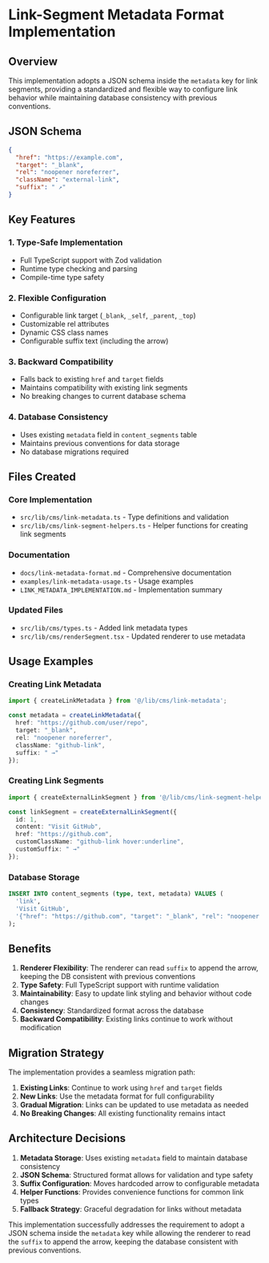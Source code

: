 # Link-Segment Metadata Format Implementation

## Overview

This implementation adopts a JSON schema inside the `metadata` key for link segments, providing a standardized and flexible way to configure link behavior while maintaining database consistency with previous conventions.

## JSON Schema

```json
{
  "href": "https://example.com",
  "target": "_blank", 
  "rel": "noopener noreferrer",
  "className": "external-link",
  "suffix": " ↗"
}
```

## Key Features

### 1. Type-Safe Implementation
- Full TypeScript support with Zod validation
- Runtime type checking and parsing
- Compile-time type safety

### 2. Flexible Configuration
- Configurable link target (`_blank`, `_self`, `_parent`, `_top`)
- Customizable rel attributes
- Dynamic CSS class names
- Configurable suffix text (including the arrow)

### 3. Backward Compatibility
- Falls back to existing `href` and `target` fields
- Maintains compatibility with existing link segments
- No breaking changes to current database schema

### 4. Database Consistency
- Uses existing `metadata` field in `content_segments` table
- Maintains previous conventions for data storage
- No database migrations required

## Files Created

### Core Implementation
- `src/lib/cms/link-metadata.ts` - Type definitions and validation
- `src/lib/cms/link-segment-helpers.ts` - Helper functions for creating link segments

### Documentation
- `docs/link-metadata-format.md` - Comprehensive documentation
- `examples/link-metadata-usage.ts` - Usage examples
- `LINK_METADATA_IMPLEMENTATION.md` - Implementation summary

### Updated Files
- `src/lib/cms/types.ts` - Added link metadata types
- `src/lib/cms/renderSegment.tsx` - Updated renderer to use metadata

## Usage Examples

### Creating Link Metadata
```typescript
import { createLinkMetadata } from '@/lib/cms/link-metadata';

const metadata = createLinkMetadata({
  href: "https://github.com/user/repo",
  target: "_blank",
  rel: "noopener noreferrer", 
  className: "github-link",
  suffix: " →"
});
```

### Creating Link Segments
```typescript
import { createExternalLinkSegment } from '@/lib/cms/link-segment-helpers';

const linkSegment = createExternalLinkSegment({
  id: 1,
  content: "Visit GitHub",
  href: "https://github.com",
  customClassName: "github-link hover:underline",
  customSuffix: " →"
});
```

### Database Storage
```sql
INSERT INTO content_segments (type, text, metadata) VALUES (
  'link',
  'Visit GitHub',
  '{"href": "https://github.com", "target": "_blank", "rel": "noopener noreferrer", "className": "external-link", "suffix": " ↗"}'
);
```

## Benefits

1. **Renderer Flexibility**: The renderer can read `suffix` to append the arrow, keeping the DB consistent with previous conventions
2. **Type Safety**: Full TypeScript support with runtime validation
3. **Maintainability**: Easy to update link styling and behavior without code changes
4. **Consistency**: Standardized format across the database
5. **Backward Compatibility**: Existing links continue to work without modification

## Migration Strategy

The implementation provides a seamless migration path:

1. **Existing Links**: Continue to work using `href` and `target` fields
2. **New Links**: Use the metadata format for full configurability
3. **Gradual Migration**: Links can be updated to use metadata as needed
4. **No Breaking Changes**: All existing functionality remains intact

## Architecture Decisions

1. **Metadata Storage**: Uses existing `metadata` field to maintain database consistency
2. **JSON Schema**: Structured format allows for validation and type safety
3. **Suffix Configuration**: Moves hardcoded arrow to configurable metadata
4. **Helper Functions**: Provides convenience functions for common link types
5. **Fallback Strategy**: Graceful degradation for links without metadata

This implementation successfully addresses the requirement to adopt a JSON schema inside the `metadata` key while allowing the renderer to read the `suffix` to append the arrow, keeping the database consistent with previous conventions.
